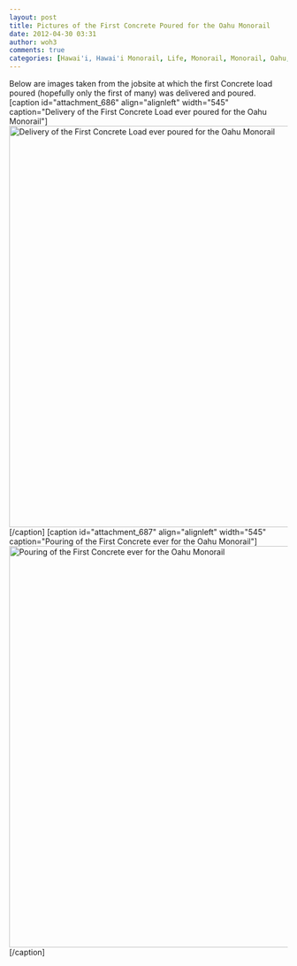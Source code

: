 ```yaml
---
layout: post
title: Pictures of the First Concrete Poured for the Oahu Monorail
date: 2012-04-30 03:31
author: woh3
comments: true
categories: [Hawai'i, Hawai'i Monorail, Life, Monorail, Monorail, Oahu, Oahu Monorail, Oahu Monorail, Work]
---
```

Below are images taken from the jobsite at which the first Concrete load poured (hopefully only the first of many) was delivered and poured. [caption id="attachment_686" align="alignleft" width="545" caption="Delivery of the First Concrete Load ever poured for the Oahu Monorail"]<a href="http://woh3blog.files.wordpress.com/2012/04/monorail-11-e1335756563810.jpg"><img src="http://woh3blog.files.wordpress.com/2012/04/monorail-11-e1335756563810.jpg" alt="Delivery of the First Concrete Load ever poured for the Oahu Monorail" title="Delivery of the First Concrete Load ever poured for the Oahu Monorail" width="545" height="726" class="size-full wp-image-686" /></a>[/caption]
[caption id="attachment_687" align="alignleft" width="545" caption="Pouring of the First Concrete ever for the Oahu Monorail"]<a href="http://woh3blog.files.wordpress.com/2012/04/monorail2-e1335756680891.jpg"><img src="http://woh3blog.files.wordpress.com/2012/04/monorail2-e1335756680891.jpg" alt="Pouring of the First Concrete ever for the Oahu Monorail" title="Pouring of the First Concrete ever for the Oahu Monorail" width="545" height="726" class="size-full wp-image-687" /></a>[/caption]
